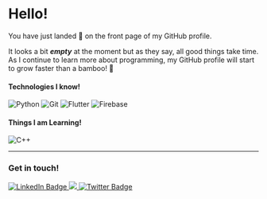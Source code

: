 # Hello!

You have just landed 🛬 on the front page of my GitHub profile.

It looks a bit ***empty*** at the moment but as they say, all good things take time. As I continue to learn more about programming, my GitHub profile will start to grow faster than a bamboo! 🎍 

#### Technologies I know!

![Python](https://img.shields.io/badge/python-3670A0?style=for-the-badge&logo=python&logoColor=ffdd54)
![Git](https://img.shields.io/badge/git-%23F05033.svg?style=for-the-badge&logo=git&logoColor=white)
![Flutter](https://img.shields.io/badge/Flutter-%2302569B.svg?style=for-the-badge&logo=Flutter&logoColor=white)
![Firebase](https://img.shields.io/badge/firebase-%23039BE5.svg?style=for-the-badge&logo=firebase)

#### Things I am Learning!

![C++](https://img.shields.io/badge/c++-%2300599C.svg?style=for-the-badge&logo=c%2B%2B&logoColor=white)

<hr size="2" noshade="0">

### Get in touch!

<div id="badges">
  <a href="https://www.linkedin.com/in/amritansh-sharma-7a4251245/">
    <img src="https://img.shields.io/badge/LinkedIn-blue?style=for-the-badge&logo=linkedin&logoColor=white" alt="LinkedIn Badge"/>
  </a>
  <a href="https://www.instagram.com/drowsycoder/">
    <img src="https://img.shields.io/badge/Instagram-%23E4405F.svg?style=for-the-badge&logo=Instagram&logoColor=white"/>
  </a>
  <a href="https://twitter.com/DrowsyCoder">
    <img src="https://img.shields.io/badge/Twitter-blue?style=for-the-badge&logo=twitter&logoColor=white" alt="Twitter Badge"/>
  </a>
</div>
<! https://drive.google.com/file/d/1AaD9wWaY4ZdzsI8J6ILXHg7MkmH-qZ3y/view?usp=sharing !>
